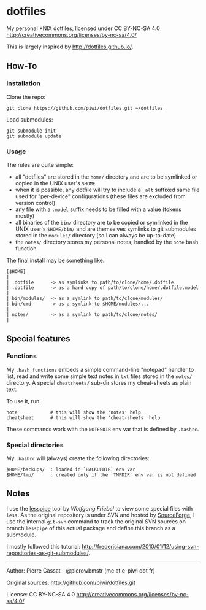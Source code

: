dotfiles
========

My personal *NIX dotfiles, licensed under CC BY-NC-SA 4.0 <http://creativecommons.org/licenses/by-nc-sa/4.0/>

This is largely inspired by <http://dotfiles.github.io/>.


## How-To

### Installation

Clone the repo:

    git clone https://github.com/piwi/dotfiles.git ~/dotfiles

Load submodules:

    git submodule init
    git submodule update


### Usage

The rules are quite simple:

-   all "dotfiles" are stored in the `home/` directory and are to be symlinked or copied
    in the UNIX user's `$HOME`
-   when it is possible, any dotfile will try to include a `_alt` suffixed same file used
    for "per-device" configurations (these files are excluded from version control)
-   any file with a `.model` suffix needs to be filled with a value (tokens mostly)
-   all binaries of the `bin/` directory are to be copied or symlinked in the UNIX user's
    `$HOME/bin/` and are themselves symlinks to git submodules stored in the `modules/`
    directory (so I can always be up-to-date)
-   the `notes/` directory stores my personal notes, handled by the `note` bash function

The final install may be something like:

    [$HOME]
    |
    | .dotfile      -> as symlinks to path/to/clone/home/.dotfile
    | .dotfile      -> as a hard copy of path/to/clone/home/.dotfile.model
    |
    | bin/modules/  -> as a symlink to path/to/clone/modules/
    | bin/cmd       -> as a symlink to $HOME/modules/...
    |
    | notes/        -> as a symlink to path/to/clone/notes/
    |

## Special features

### Functions

My `.bash_functions` embeds a simple command-line "notepad" handler to list, read and write
some simple text notes in `txt` files stored in the `notes/` directory. A special `cheatsheets/`
sub-dir stores my cheat-sheets as plain text.

To use it, run:

    note            # this will show the 'notes' help
    cheatsheet      # this will show the 'cheat-sheets' help

These commands work with the `NOTESDIR` env var that is defined by `.bashrc`.

### Special directories

My `.bashrc` will (always) create the following directories:

    $HOME/backups/  : loaded in `BACKUPDIR` env var
    $HOME/tmp/      : created only if the `TMPDIR` env var is not defined


## Notes

I use the [lesspipe](http://www-zeuthen.desy.de/~friebel/unix/lesspipe.html) tool by *Wolfgang Friebel*
to view some special files with `less`. As the original repository is under SVN and hosted by 
[SourceForge](http://sourceforge.net/projects/lesspipe/), I use the internal `git-svn` command
to track the original SVN sources on branch `lesspipe` of this actual package and define
this branch as a submodule.

I mostly followed this tutorial: <http://fredericiana.com/2010/01/12/using-svn-repositories-as-git-submodules/>.


----

Author: Pierre Cassat - @pierowbmstr (me at e-piwi dot fr)

Original sources: <http://github.com/piwi/dotfiles.git>

License: CC BY-NC-SA 4.0 <http://creativecommons.org/licenses/by-nc-sa/4.0/>
